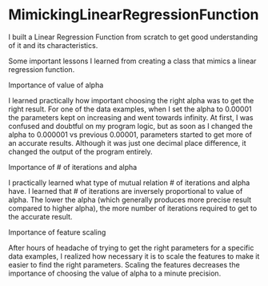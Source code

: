 # MimickingLinearRegressionFunction
I built a Linear Regression Function from scratch to get good understanding of it and its characteristics.

Some important lessons I learned from creating a class that mimics a linear regression function.


Importance of value of alpha

I learned practically how important choosing the right alpha was to get the right result. For one of the data examples, when I set the alpha to 0.00001 the parameters kept on increasing and went towards infinity. At first, I was confused and doubtful on my program logic, but as soon as I changed the alpha to 0.000001 vs previous 0.00001, parameters started to get more of an accurate results. Although it was just one decimal place difference, it changed the output of the program entirely. 


Importance of # of iterations and alpha

I practically learned what type of mutual relation # of iterations and alpha have. I learned that # of iterations are inversely proportional to value of alpha. The lower the alpha (which generally produces more precise result compared to higher alpha), the more number of iterations required to get to the accurate result.


Importance of feature scaling

After hours of headache of trying to get the right parameters for a specific data examples, I realized how necessary it is to scale the features to make it easier to find the right parameters. Scaling the features decreases the importance of choosing the value of alpha to a minute precision.
